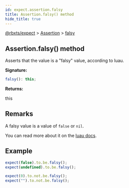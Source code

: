 ```yaml
---
id: expect.assertion.falsy
title: Assertion.falsy() method
hide_title: true
---
```


[@rbxts/expect](./expect.md) &gt; [Assertion](./expect.assertion.md) &gt; [falsy](./expect.assertion.falsy.md)

## Assertion.falsy() method

Asserts that the value is a "falsy" value, according to luau.

**Signature:**

```typescript
falsy(): this;
```
**Returns:**

this

## Remarks

A falsy value is a value of `false` or `nil`<!-- -->.

You can read more about it on the [luau docs](https://create.roblox.com/docs/luau/booleans#conditionals).

## Example


```ts
expect(false).to.be.falsy();
expect(undefined).to.be.falsy();

expect(0).to.not.be.falsy();
expect("").to.not.be.falsy();
```
